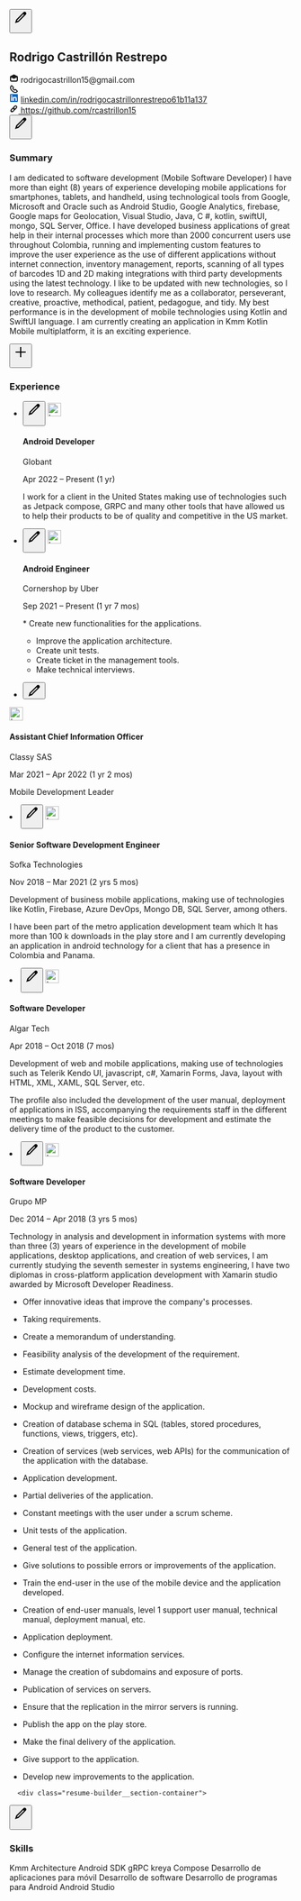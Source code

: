 <section id="ember562" class="artdeco-card ember-view pv7"><!---->

  <button aria-label="Edit resume contact information" id="ember563" class="resume-builder__section-edit-button artdeco-button artdeco-button--circle artdeco-button--2 artdeco-button--tertiary ember-view">  <li-icon aria-hidden="true" type="edit" class="artdeco-button__icon"><svg xmlns="http://www.w3.org/2000/svg" viewBox="0 0 24 24" data-supported-dps="24x24" fill="currentColor" class="mercado-match" width="24" height="24" focusable="false">
  <path d="M21.13 2.86a3 3 0 00-4.17 0l-13 13L2 22l6.19-2L21.13 7a3 3 0 000-4.16zM6.77 18.57l-1.35-1.34L16.64 6 18 7.35z"></path>
</svg></li-icon>

<span class="artdeco-button__text">
    
</span></button>
  <h1 class="resume-builder-contact-info__name">
    Rodrigo Castrillón Restrepo
  </h1>
<!---->    <div class="display-flex flex-wrap mt4 mb5">
        <div class="resume-builder-contact-info__field-container">
          <li-icon type="envelope-open" class="resume-builder-contact-info__email-icon" size="small" role="img" aria-label="Email"><svg xmlns="http://www.w3.org/2000/svg" viewBox="0 0 16 16" data-supported-dps="16x16" fill="currentColor" class="mercado-match" width="16" height="16" focusable="false">
  <path d="M8 1L1 4.47V11a3 3 0 003 3h8a3 3 0 003-3V4.47zm5 10a1 1 0 01-1 1H4a1 1 0 01-1-1V6.51L8 9l5-2.49z"></path>
</svg></li-icon>
          <span class="t-14 t-black">
            rodrigocastrillon15@gmail.com
          </span>
        </div>
        <div class="resume-builder-contact-info__field-container">
          <li-icon type="phone-handset" class="mr1" size="small" role="img" aria-label="Phone number"><svg xmlns="http://www.w3.org/2000/svg" viewBox="0 0 16 16" data-supported-dps="16x16" fill="currentColor" width="16" height="16" focusable="false">
  <path d="M4.18 11.82C6.62 14.26 8.64 15 10.79 15a3.76 3.76 0 002.66-1.1l1.32-1.32a.8.8 0 000-1.13L11.6 8.29a1 1 0 00-.69-.29 1 1 0 00-.42.09l-1.67.73-1.64-1.64.73-1.67A1 1 0 008 5.09a1 1 0 00-.29-.69L4.55 1.23a.8.8 0 00-1.13 0L2.1 2.55A3.76 3.76 0 001 5.21c0 2.15.74 4.17 3.18 6.61zm1.24-1.24c-2.34-2.34-2.67-4-2.67-5.37a2 2 0 01.59-1.42L4 3.14l2 2-1 2.32L8.54 11l2.29-1 2 2-.65.65a2 2 0 01-1.42.59c-1.38.01-3-.31-5.34-2.66z"></path>
</svg></li-icon>
        </div>
        <div class="resume-builder-contact-info__field-container">
          <li-icon type="linkedin-bug-color" class="mr1" size="small" role="img" aria-label="LinkedIn profile"><svg xmlns="http://www.w3.org/2000/svg" viewBox="0 0 16 16" data-supported-dps="16x16" class="mercado-match" width="16" height="16" focusable="false">
  <path d="M15 2v12a1 1 0 01-1 1H2a1 1 0 01-1-1V2a1 1 0 011-1h12a1 1 0 011 1zM5 6H3v7h2zm.25-2A1.25 1.25 0 104 5.25 1.25 1.25 0 005.25 4zM13 9.29c0-2.2-.73-3.49-2.86-3.49A2.71 2.71 0 007.89 7V6H6v7h2V9.73a1.73 1.73 0 011.52-1.92h.14C10.82 7.8 11 8.94 11 9.73V13h2z" fill="#0a66c2"></path>
</svg></li-icon>
          <a href="/in/rodrigocastrillonrestrepo61b11a137/" id="ember564" class="ember-view link-without-hover-visited t-14">
            linkedin.com/in/rodrigocastrillonrestrepo61b11a137
          </a>
        </div>
          <a tabindex="0" rel="noopener noreferrer" target="_blank" href="https://github.com/rcastrillon15" id="ember565" class="resume-builder-contact-info__field-container link-without-hover-visited t-14 ember-view">
            <li-icon type="link" class="resume-builder-contact-info__website-icon" size="small" color="true" role="img" aria-label="Website link"><svg xmlns="http://www.w3.org/2000/svg" viewBox="0 0 16 16" data-supported-dps="16x16" fill="currentColor" width="16" height="16" focusable="false">
  <path d="M11 2a3 3 0 00-2.1.87L6.87 4.94a2.93 2.93 0 00-.72 1.21 2.93 2.93 0 00-1.21.72L2.87 8.94a3 3 0 104.19 4.19l2.07-2.07a2.93 2.93 0 00.72-1.21 2.93 2.93 0 001.21-.72l2.07-2.07A3 3 0 0011 2zm-5.17 9.89a1.22 1.22 0 01-1.72-1.72l2.06-2.06A3 3 0 007.91 9.8zm6.07-6.07L9.83 7.89A3 3 0 008.09 6.2l2.07-2.07a1.22 1.22 0 011.73 1.7z"></path>
</svg></li-icon>
            https://github.com/rcastrillon15
          </a>
    </div>

  <div id="ember566" class="ember-view"><!----></div>
</div>
      <div class="resume-builder__section-container">
  <button aria-label="Edit resume summary" id="ember567" class="resume-builder__section-edit-button artdeco-button artdeco-button--circle artdeco-button--2 artdeco-button--tertiary ember-view">  <li-icon aria-hidden="true" type="edit" class="artdeco-button__icon"><svg xmlns="http://www.w3.org/2000/svg" viewBox="0 0 24 24" data-supported-dps="24x24" fill="currentColor" class="mercado-match" width="24" height="24" focusable="false">
  <path d="M21.13 2.86a3 3 0 00-4.17 0l-13 13L2 22l6.19-2L21.13 7a3 3 0 000-4.16zM6.77 18.57l-1.35-1.34L16.64 6 18 7.35z"></path>
</svg></li-icon>

<span class="artdeco-button__text">
    
</span></button>
  <h3 class="t-18 t-black t-bold">
    Summary
  </h3>
    <p class="mt2 mb5 white-space-pre-wrap break-words t-14 t-black"><span dir="ltr">I am dedicated to software development (Mobile Software Developer) I have more than eight (8) years of experience developing mobile applications for smartphones, tablets, and handheld, using technological tools from Google, Microsoft and Oracle such as Android Studio, Google Analytics, firebase, Google maps for Geolocation, Visual Studio, Java, C #, kotlin, swiftUI, mongo, SQL Server, Office.
I have developed business applications of great help in their internal processes which more than 2000 concurrent users use throughout Colombia, running and implementing custom features to improve the user experience as the use of different applications without internet connection, inventory management, reports, scanning of all types of barcodes 1D and 2D making integrations with third party developments using the latest technology.
I like to be updated with new technologies, so I love to research.
My colleagues identify me as a collaborator, perseverant, creative, proactive, methodical, patient, pedagogue, and tidy.
My best performance is in the development of mobile technologies using Kotlin and SwiftUI language.
I am currently creating an application in Kmm Kotlin Mobile multiplatform, it is an exciting experience.</span></p>

  <div id="ember568" class="ember-view"><!----></div>

  <div id="ember569" class="ember-view"><div id="ember570" class="ember-view"><!----></div></div>
</div>
      <div class="resume-builder__section-container">
  <button aria-label="Add experience" id="ember571" class="resume-builder__section-edit-button artdeco-button artdeco-button--circle artdeco-button--2 artdeco-button--tertiary ember-view">  <li-icon aria-hidden="true" type="add" class="artdeco-button__icon"><svg xmlns="http://www.w3.org/2000/svg" viewBox="0 0 24 24" data-supported-dps="24x24" fill="currentColor" class="mercado-match" width="24" height="24" focusable="false">
  <path d="M21 13h-8v8h-2v-8H3v-2h8V3h2v8h8z"></path>
</svg></li-icon>

<span class="artdeco-button__text">
    
</span></button>
  <h3 class="t-18 t-black t-bold">
    Experience
  </h3>
    <ul>
        <li class="resume-builder__subsection-container">
          <button aria-label="Edit Android Developer experience at Globant" id="resume-builder-experience-section__edit-experience-button-urn:li:fsd_memberResumePosition:(56016980,255442316)" class="resume-builder__subsection-edit-button artdeco-button artdeco-button--circle artdeco-button--2 artdeco-button--tertiary ember-view">  <li-icon aria-hidden="true" type="edit" class="artdeco-button__icon"><svg xmlns="http://www.w3.org/2000/svg" viewBox="0 0 24 24" data-supported-dps="24x24" fill="currentColor" class="mercado-match" width="24" height="24" focusable="false">
  <path d="M21.13 2.86a3 3 0 00-4.17 0l-13 13L2 22l6.19-2L21.13 7a3 3 0 000-4.16zM6.77 18.57l-1.35-1.34L16.64 6 18 7.35z"></path>
</svg></li-icon>

<span class="artdeco-button__text">
    
</span></button>
          <img width="24" src="https://media.licdn.com/dms/image/C560BAQEinf6T59RPFQ/company-logo_100_100/0/1672151629375?e=1686182400&amp;v=beta&amp;t=l_XG6cPmoZa12LcWyP8ipUo60X8v4eFMc06G0o-MS5E" loading="lazy" height="24" alt="Logo for Globant" id="ember573" class="flex-shrink-zero mr2 lazy-image ember-view">
          <div class="full-width">
            <h4 class="t-16 t-black t-bold">
              Android Developer
            </h4>
            <p class="t-16 t-black">
              Globant
            </p>
              <p class="t-14 t-black">
                Apr 2022 – Present
                (1 yr)
              </p>
              <p class="white-space-pre-wrap break-words t-14 t-black">I work for a client in the United States making use of technologies such as Jetpack compose, GRPC and many other tools that have allowed us to help their products to be of quality and competitive in the US market.</p>
          </div>
        </li>
        <li class="resume-builder__subsection-container">
          <button aria-label="Edit Android Engineer experience at Cornershop by Uber" id="resume-builder-experience-section__edit-experience-button-urn:li:fsd_memberResumePosition:(56016980,255442308)" class="resume-builder__subsection-edit-button artdeco-button artdeco-button--circle artdeco-button--2 artdeco-button--tertiary ember-view">  <li-icon aria-hidden="true" type="edit" class="artdeco-button__icon"><svg xmlns="http://www.w3.org/2000/svg" viewBox="0 0 24 24" data-supported-dps="24x24" fill="currentColor" class="mercado-match" width="24" height="24" focusable="false">
  <path d="M21.13 2.86a3 3 0 00-4.17 0l-13 13L2 22l6.19-2L21.13 7a3 3 0 000-4.16zM6.77 18.57l-1.35-1.34L16.64 6 18 7.35z"></path>
</svg></li-icon>

<span class="artdeco-button__text">
    
</span></button>
          <img width="24" src="https://media.licdn.com/dms/image/C4D0BAQHwjB0czoh0dQ/company-logo_100_100/0/1625585613746?e=1686182400&amp;v=beta&amp;t=K4Bqs8cU2DQP8kKVD8HgdMzeUL2Obzx8l823zPNuNvo" loading="lazy" height="24" alt="Logo for Cornershop by Uber" id="ember575" class="flex-shrink-zero mr2 lazy-image ember-view">
          <div class="full-width">
            <h4 class="t-16 t-black t-bold">
              Android Engineer
            </h4>
            <p class="t-16 t-black">
              Cornershop by Uber
            </p>
              <p class="t-14 t-black">
                Sep 2021 – Present
                (1 yr 7 mos)
              </p>
              <p class="white-space-pre-wrap break-words t-14 t-black">* Create new functionalities for the applications.
* Improve the application architecture.
* Create unit tests.
* Create ticket in the management tools.
* Make technical interviews.</p>
          </div>
        </li>
        <li class="resume-builder__subsection-container">
          <button aria-label="Edit Assistant Chief Information Officer experience at Classy SAS" id="resume-builder-experience-section__edit-experience-button-urn:li:fsd_memberResumePosition:(56016980,255442300)" class="resume-builder__subsection-edit-button artdeco-button artdeco-button--circle artdeco-button--2 artdeco-button--tertiary ember-view">  <li-icon aria-hidden="true" type="edit" class="artdeco-button__icon"><svg xmlns="http://www.w3.org/2000/svg" viewBox="0 0 24 24" data-supported-dps="24x24" fill="currentColor" class="mercado-match" width="24" height="24" focusable="false">
  <path d="M21.13 2.86a3 3 0 00-4.17 0l-13 13L2 22l6.19-2L21.13 7a3 3 0 000-4.16zM6.77 18.57l-1.35-1.34L16.64 6 18 7.35z"></path>
</svg></li-icon>

<span class="artdeco-button__text">
    
</span></button>
          <img width="24" src="https://media.licdn.com/dms/image/C4E0BAQH_7M0HcNCupQ/company-logo_100_100/0/1649090716574?e=1686182400&amp;v=beta&amp;t=koHVvkpLUeXYX3UycExARbCyzvCJNi3f7ZYMQEBI1Ic" loading="lazy" height="24" alt="Logo for Classy SAS" id="ember577" class="flex-shrink-zero mr2 lazy-image ember-view">
          <div class="full-width">
            <h4 class="t-16 t-black t-bold">
              Assistant Chief Information Officer
            </h4>
            <p class="t-16 t-black">
              Classy SAS
            </p>
              <p class="t-14 t-black">
                Mar 2021 – Apr 2022
                (1 yr 2 mos)
              </p>
              <p class="white-space-pre-wrap break-words t-14 t-black">Mobile Development Leader</p>
          </div>
        </li>
        <li class="resume-builder__subsection-container">
          <button aria-label="Edit Senior Software Development Engineer experience at Sofka Technologies" id="resume-builder-experience-section__edit-experience-button-urn:li:fsd_memberResumePosition:(56016980,255442292)" class="resume-builder__subsection-edit-button artdeco-button artdeco-button--circle artdeco-button--2 artdeco-button--tertiary ember-view">  <li-icon aria-hidden="true" type="edit" class="artdeco-button__icon"><svg xmlns="http://www.w3.org/2000/svg" viewBox="0 0 24 24" data-supported-dps="24x24" fill="currentColor" class="mercado-match" width="24" height="24" focusable="false">
  <path d="M21.13 2.86a3 3 0 00-4.17 0l-13 13L2 22l6.19-2L21.13 7a3 3 0 000-4.16zM6.77 18.57l-1.35-1.34L16.64 6 18 7.35z"></path>
</svg></li-icon>

<span class="artdeco-button__text">
    
</span></button>
          <img width="24" src="https://media.licdn.com/dms/image/C4E0BAQH-QaqfeabT3w/company-logo_100_100/0/1672689959055?e=1686182400&amp;v=beta&amp;t=-6X_vTs6TzSWBDgcvcfkP2dnNigptL0WvXT607eQKHE" loading="lazy" height="24" alt="Logo for Sofka Technologies" id="ember579" class="flex-shrink-zero mr2 lazy-image ember-view">
          <div class="full-width">
            <h4 class="t-16 t-black t-bold">
              Senior Software Development Engineer
            </h4>
            <p class="t-16 t-black">
              Sofka Technologies
            </p>
              <p class="t-14 t-black">
                Nov 2018 – Mar 2021
                (2 yrs 5 mos)
              </p>
              <p class="white-space-pre-wrap break-words t-14 t-black">Development of business mobile applications, making use of
technologies like Kotlin, Firebase, Azure DevOps, Mongo DB, SQL Server, among others.

I have been part of the metro application development team which
It has more than 100 k downloads in the play store and I am currently developing an application in android technology for a client that has a presence in Colombia and Panama.</p>
          </div>
        </li>
        <li class="resume-builder__subsection-container">
          <button aria-label="Edit Software Developer experience at Algar Tech" id="resume-builder-experience-section__edit-experience-button-urn:li:fsd_memberResumePosition:(56016980,255442284)" class="resume-builder__subsection-edit-button artdeco-button artdeco-button--circle artdeco-button--2 artdeco-button--tertiary ember-view">  <li-icon aria-hidden="true" type="edit" class="artdeco-button__icon"><svg xmlns="http://www.w3.org/2000/svg" viewBox="0 0 24 24" data-supported-dps="24x24" fill="currentColor" class="mercado-match" width="24" height="24" focusable="false">
  <path d="M21.13 2.86a3 3 0 00-4.17 0l-13 13L2 22l6.19-2L21.13 7a3 3 0 000-4.16zM6.77 18.57l-1.35-1.34L16.64 6 18 7.35z"></path>
</svg></li-icon>

<span class="artdeco-button__text">
    
</span></button>
          <img width="24" src="https://media.licdn.com/dms/image/C4D0BAQHuG39NwOrqcg/company-logo_100_100/0/1657721171828?e=1686182400&amp;v=beta&amp;t=1891QXcM5i-rf2CoaHYUDu6KFkg6CqSCPYoFWtZCkEg" loading="lazy" height="24" alt="Logo for Algar Tech" id="ember581" class="flex-shrink-zero mr2 lazy-image ember-view">
          <div class="full-width">
            <h4 class="t-16 t-black t-bold">
              Software Developer
            </h4>
            <p class="t-16 t-black">
              Algar Tech
            </p>
              <p class="t-14 t-black">
                Apr 2018 – Oct 2018
                (7 mos)
              </p>
              <p class="white-space-pre-wrap break-words t-14 t-black">Development of web and mobile applications, making use of technologies such as Telerik Kendo UI, javascript, c#, Xamarin Forms, Java, layout
with HTML, XML, XAML, SQL Server, etc.

The profile also included the development of the user manual, deployment of applications in ISS, accompanying the requirements staff in the different
meetings to make feasible decisions for development and estimate the
delivery time of the product to the customer.</p>
          </div>
        </li>
        <li class="resume-builder__subsection-container">
          <button aria-label="Edit Software Developer experience at Grupo MP" id="resume-builder-experience-section__edit-experience-button-urn:li:fsd_memberResumePosition:(56016980,255442276)" class="resume-builder__subsection-edit-button artdeco-button artdeco-button--circle artdeco-button--2 artdeco-button--tertiary ember-view">  <li-icon aria-hidden="true" type="edit" class="artdeco-button__icon"><svg xmlns="http://www.w3.org/2000/svg" viewBox="0 0 24 24" data-supported-dps="24x24" fill="currentColor" class="mercado-match" width="24" height="24" focusable="false">
  <path d="M21.13 2.86a3 3 0 00-4.17 0l-13 13L2 22l6.19-2L21.13 7a3 3 0 000-4.16zM6.77 18.57l-1.35-1.34L16.64 6 18 7.35z"></path>
</svg></li-icon>

<span class="artdeco-button__text">
    
</span></button>
          <img width="24" src="https://media.licdn.com/dms/image/C4D0BAQFriuGzi1NHDw/company-logo_100_100/0/1649780028391?e=1686182400&amp;v=beta&amp;t=Kg2FT4fwgN55F5IEbdDvRc4mxdDwtoGBmakzC9yTDTc" loading="lazy" height="24" alt="Logo for Grupo MP" id="ember583" class="flex-shrink-zero mr2 lazy-image ember-view">
          <div class="full-width">
            <h4 class="t-16 t-black t-bold">
              Software Developer
            </h4>
            <p class="t-16 t-black">
              Grupo MP
            </p>
              <p class="t-14 t-black">
                Dec 2014 – Apr 2018
                (3 yrs 5 mos)
              </p>
              <p class="white-space-pre-wrap break-words t-14 t-black">Technology in analysis and development in information systems with more than three (3) years of experience in the development of mobile applications, desktop applications, and creation of web services, I am currently studying the seventh semester in systems engineering, I have two diplomas in cross-platform application development with Xamarin studio awarded by Microsoft Developer Readiness.

* Offer innovative ideas that improve the company's processes.
* Taking requirements.
* Create a memorandum of understanding.
* Feasibility analysis of the development of the requirement.
* Estimate development time.
* Development costs.
* Mockup and wireframe design of the application.
* Creation of database schema in SQL (tables, stored procedures, functions, views, triggers, etc).
* Creation of services (web services, web APIs) for the communication of the application with the database.
* Application development.
* Partial deliveries of the application.
* Constant meetings with the user under a scrum scheme.
* Unit tests of the application.
* General test of the application.
* Give solutions to possible errors or improvements of the application.
* Train the end-user in the use of the mobile device and the application developed.
* Creation of end-user manuals, level 1 support user manual, technical manual, deployment manual, etc.
* Application deployment.
* Configure the internet information services.
* Manage the creation of subdomains and exposure of ports.
* Publication of services on servers.
* Ensure that the replication in the mirror servers is running.
* Publish the app on the play store.
* Make the final delivery of the application.
* Give support to the application.
* Develop new improvements to the application.</p>
          </div>
        </li>
    </ul>

  <div id="ember584" class="ember-view"><!----></div>

</div>
     
      
  
      <div class="resume-builder__section-container">
  <button aria-label="Edit skills" id="ember613" class="resume-builder__section-edit-button artdeco-button artdeco-button--circle artdeco-button--2 artdeco-button--tertiary ember-view">  <li-icon aria-hidden="true" type="edit" class="artdeco-button__icon"><svg xmlns="http://www.w3.org/2000/svg" viewBox="0 0 24 24" data-supported-dps="24x24" fill="currentColor" class="mercado-match" width="24" height="24" focusable="false">
  <path d="M21.13 2.86a3 3 0 00-4.17 0l-13 13L2 22l6.19-2L21.13 7a3 3 0 000-4.16zM6.77 18.57l-1.35-1.34L16.64 6 18 7.35z"></path>
</svg></li-icon>

<span class="artdeco-button__text">
    
</span></button>
  <h3 class="t-18 t-black t-bold">
    Skills
  </h3>
    <div class="t-14 t-black pt4 pl6 pb5">
          <span class="resume-builder-skill-section__skill">
            Kmm
          </span>
          <span class="resume-builder-skill-section__skill">
            Architecture
          </span>
          <span class="resume-builder-skill-section__skill">
            Android SDK
          </span>
          <span class="resume-builder-skill-section__skill">
            gRPC
          </span>
          <span class="resume-builder-skill-section__skill">
            kreya
          </span>
          <span class="resume-builder-skill-section__skill">
            Compose
          </span>
          <span class="resume-builder-skill-section__skill">
            Desarrollo de aplicaciones para móvil
          </span>
          <span class="resume-builder-skill-section__skill">
            Desarrollo de software
          </span>
          <span class="resume-builder-skill-section__skill">
            Desarrollo de programas para Android
          </span>
          <span class="resume-builder-skill-section__skill">
            Android Studio
          </span>
    </div>

  <div id="ember614" class="ember-view"><!----></div>

  <div id="ember615" class="ember-view"><div id="ember616" class="ember-view"><!----></div></div>
</div>
</section>
